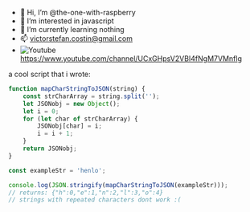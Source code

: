 - 👋 Hi, I’m @the-one-with-raspberry
- 👀 I’m interested in javascript
- 🌱 I’m currently learning nothing
- 📫 victorstefan.costin@gmail.com
- ![Youtube](https://emojipedia-us.s3.amazonaws.com/content/2020/04/05/yt.png) https://www.youtube.com/channel/UCxGHpsV2VBI4fNgM7VMnflg

a cool script that i wrote:
```js
function mapCharStringToJSON(string) {
    const strCharArray = string.split('');
    let JSONobj = new Object();
    let i = 0;
    for (let char of strCharArray) {
        JSONobj[char] = i;
        i = i + 1;
    }
    return JSONobj;
}

const exampleStr = 'henlo';

console.log(JSON.stringify(mapCharStringToJSON(exampleStr)));
// returns: {"h":0,"e":1,"n":2,"l":3,"o":4}
// strings with repeated characters dont work :(
```

<!---
the-one-with-raspberry/the-one-with-raspberry is a ✨ special ✨ repository because its `README.md` (this file) appears on your GitHub profile.
You can click the Preview link to take a look at your changes.
--->
